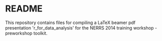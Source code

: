 README
========================================================

This repository contains files for compiling a LaTeX beamer pdf presentation 'r_for_data_analysis' for the NERRS 2014 training workshop - preworkshop toolkit.
